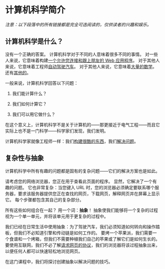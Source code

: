 # 计算机科学简介

*注意：以下段落中的所有链接都是完全可选阅读的，仅供读者的兴趣和娱乐。*

## 计算机科学是什么？

没有一个正确的答案。 计算机科学对于不同的人意味着很多不同的事情。 对一些人来说，它意味着构建[一个允许您连接和跟上朋友的 Web 应用程序](https://joindiaspora.com/)。 对于其他人来说，它意味着工程师[自动驾驶汽车](http://en.wikipedia.org/wiki/Google_driverless_car)。 对于其他人来说，它意味着[大量的数学](http://www.librow.com/articles/article-10)。 还有[其他的](http://techcrunch.com/2013/07/11/raspberry-pi-microwave-hack/)。

一般来说，计算机科学回答以下问题：

1.  我们能计算什么？

1.  我们如何计算它？

1.  我们可以用它做什么？

在这个意义上，计算机科学不是关于计算机的——那更接近于电气工程——而且它实际上也不是一门科学——科学家们发现，我们发明。

计算机科学家就像工程师一样：我们[构建很酷的东西](http://www.youtube.com/watch?v=gy5g33S0Gzo)，我们[解决问题](http://en.wikipedia.org/wiki/Pancake_sorting)。

## 复杂性与抽象

计算机科学中所有有趣的问题都是固有的复杂问题——它们的解决方案也是如此。

请考虑您的网络浏览器，您正在用于查看此页面的程序。 显然，它解决了一个有趣的问题。 它也非常复杂：当您键入 URL 时，您的浏览器必须确定要联系哪个服务器，要求该服务器提供您正在查找的网页，下载网页，解释网页并在屏幕上显示它。 每个步骤都包含其自己的复杂部分。

所有这些如何组合在一起？ 用一个词：**抽象**！ 抽象使我们能够将一个复杂的过程视为一个单一单元，并将该单元用于更复杂的过程中。

我们已经在日常生活中使用抽象：为了驾驶汽车，我们必须知道如何转向和操作踏板，但我们不必知道引擎和传动链是如何工作的。 要烤一个苹果派，我们需要一个食谱和一个烤箱，但我们不需要种植我们自己的苹果或了解它们是如何生长的。 要使用互联网，我们不必了解[请求网页的协议](https://en.wikipedia.org/wiki/Hypertext_Transfer_Protocol)，我们的浏览器将该过程抽象出来，以便任何人都可以快速轻松地浏览网页。

在这门课程中，我们将探讨创建抽象以解决问题的技巧。
